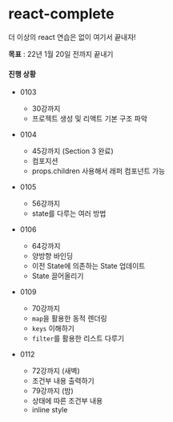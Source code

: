 # react-complete

더 이상의 react 연습은 없이 여기서 끝내자!

**목표** : 22년 1월 20일 전까지 끝내기

#### 진행 상황
- 0103
  - 30강까지
  - 프로젝트 생성 및 리액트 기본 구조 파악 

- 0104
  - 45강까지 (Section 3 완료)
  - 컴포지션
  - props.children 사용해서 래퍼 컴포넌트 가능

- 0105
  - 56강까지
  - state를 다루는 여러 방법

- 0106
  - 64강까지
  - 양방향 바인딩
  - 이전 State에 의존하는 State 업데이트
  - State 끌어올리기

- 0109
  - 70강까지
  - `map`을 활용한 동적 렌더링
  - `keys` 이해하기
  - `filter`를 활용한 리스트 다루기

- 0112
  - 72강까지 (새벽)
  - 조건부 내용 출력하기
  - 79강까지 (밤)
  - 상태에 따른 조건부 내용
  - inline style